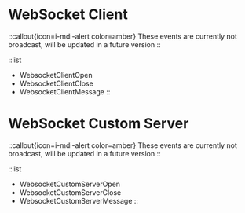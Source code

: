 # WebSocket Client
::callout{icon=i-mdi-alert color=amber}
These events are currently not broadcast, will be updated in a future version
::
> 

::list
- WebsocketClientOpen
- WebsocketClientClose
- WebsocketClientMessage
::

# WebSocket Custom Server
::callout{icon=i-mdi-alert color=amber}
These events are currently not broadcast, will be updated in a future version
::

::list
- WebsocketCustomServerOpen
- WebsocketCustomServerClose
- WebsocketCustomServerMessage
::